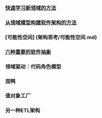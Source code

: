 ### [快速学习新领域的方法](架构思考/快速学习新领域的方法.md)
### [从领域模型构建软件架构的方法](架构思考/从领域模型构建软件架构的方法.md)
### [可能性空间]  (架构思考/可能性空间.md)
### [六种重要的软件抽象 ](架构思考/六种重要的软件抽象.md)
### 领域驱动：代码角色模型

### 观鸭
### 值对象工厂
### 另一种ETL架构
